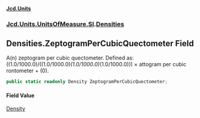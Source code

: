 #### [Jcd.Units](index.md 'index')
### [Jcd.Units.UnitsOfMeasure.SI](Jcd.Units.UnitsOfMeasure.SI.md 'Jcd.Units.UnitsOfMeasure.SI').[Densities](Densities.md 'Jcd.Units.UnitsOfMeasure.SI.Densities')

## Densities.ZeptogramPerCubicQuectometer Field

A(n) zeptogram per cubic quectometer. Defined as: ((1.0/1000.0)/((1.0/1000.0)*(1.0/1000.0)*(1.0/1000.0))) × attogram per cubic rontometer + (0).

```csharp
public static readonly Density ZeptogramPerCubicQuectometer;
```

#### Field Value
[Density](Density.md 'Jcd.Units.UnitTypes.Density')